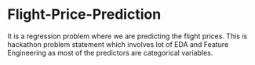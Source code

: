 # Flight-Price-Prediction
It is a regression problem where we are predicting the flight prices. This is hackathon problem statement which involves lot of EDA and Feature Engineering as most of the predictors are categorical variables.

